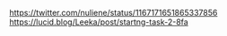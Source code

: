 https://twitter.com/nuliene/status/1167171651865337856
https://lucid.blog/Leeka/post/startng-task-2-8fa
